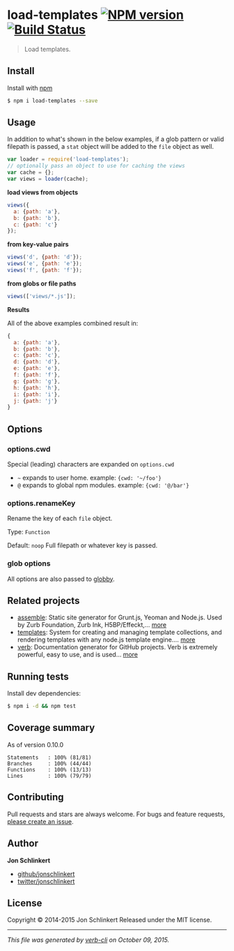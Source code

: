 # load-templates [![NPM version](https://badge.fury.io/js/load-templates.svg)](http://badge.fury.io/js/load-templates)  [![Build Status](https://travis-ci.org/jonschlinkert/load-templates.svg)](https://travis-ci.org/jonschlinkert/load-templates)

> Load templates.

## Install

Install with [npm](https://www.npmjs.com/)

```sh
$ npm i load-templates --save
```

## Usage

In addition to what's shown in the below examples, if a glob pattern or valid filepath is passed, a `stat` object will be added to the `file` object as well.

```js
var loader = require('load-templates');
// optionally pass an object to use for caching the views
var cache = {};
var views = loader(cache);
```

**load views from objects**

```js
views({
  a: {path: 'a'},
  b: {path: 'b'},
  c: {path: 'c'}
});
```

**from key-value pairs**

```js
views('d', {path: 'd'});
views('e', {path: 'e'});
views('f', {path: 'f'});
```

**from globs or file paths**

```js
views(['views/*.js']); 
```

**Results**

All of the above examples combined result in:

```js
{
  a: {path: 'a'},
  b: {path: 'b'},
  c: {path: 'c'},
  d: {path: 'd'},
  e: {path: 'e'},
  f: {path: 'f'},
  g: {path: 'g'},
  h: {path: 'h'},
  i: {path: 'i'},
  j: {path: 'j'}
}
```

## Options

### options.cwd

Special (leading) characters are expanded on `options.cwd`

* `~` expands to user home. example: `{cwd: '~/foo'}`
* `@` expands to global npm modules. example: `{cwd: '@/bar'}`

### options.renameKey

Rename the key of each `file` object.

Type: `Function`

Default: `noop` Full filepath or whatever key is passed.

### glob options

All options are also passed to [globby](https://github.com/sindresorhus/globby).

## Related projects

* [assemble](http://assemble.io): Static site generator for Grunt.js, Yeoman and Node.js. Used by Zurb Foundation, Zurb Ink, H5BP/Effeckt,… [more](http://assemble.io)
* [templates](https://github.com/jonschlinkert/templates): System for creating and managing template collections, and rendering templates with any node.js template engine.… [more](https://github.com/jonschlinkert/templates)
* [verb](https://github.com/verbose/verb): Documentation generator for GitHub projects. Verb is extremely powerful, easy to use, and is used… [more](https://github.com/verbose/verb)

## Running tests

Install dev dependencies:

```sh
$ npm i -d && npm test
```

## Coverage summary

As of version 0.10.0

```
Statements   : 100% (81/81)
Branches     : 100% (44/44)
Functions    : 100% (13/13)
Lines        : 100% (79/79)
```

## Contributing

Pull requests and stars are always welcome. For bugs and feature requests, [please create an issue](https://github.com/jonschlinkert/load-templates/issues/new).

## Author

**Jon Schlinkert**

+ [github/jonschlinkert](https://github.com/jonschlinkert)
+ [twitter/jonschlinkert](http://twitter.com/jonschlinkert)

## License

Copyright © 2014-2015 Jon Schlinkert
Released under the MIT license.

***

_This file was generated by [verb-cli](https://github.com/assemble/verb-cli) on October 09, 2015._